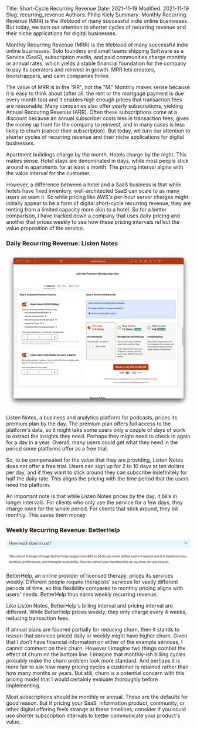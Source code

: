Title: Short-Cycle Recurring Revenue
Date: 2021-11-19
Modified: 2021-11-19
Slug: recurring_revenue
Authors: Philip Kiely
Summary: Monthly Recurring Revenue (MRR) is the lifeblood of many successful indie online businesses. But today, we turn our attention to shorter cycles of recurring revenue and their niche applications for digital businesses.

Monthly Recurring Revenue (MRR) is the lifeblood of many successful indie online businesses. Solo founders and small teams shipping Software as a Service (SaaS), subscription media, and paid communities charge monthly or annual rates, which yields a stable financial foundation for the company to pay its operators and reinvest in growth. MRR lets creators, bootstrappers, and calm companies thrive.

The value of MRR is in the "RR", not the "M." Monthly makes sense because it is easy to think about (after all, the rent or the mortgage payment is due every month too) and it enables high enough prices that transaction fees are reasonable. Many companies also offer yearly subscriptions, yielding Annual Reccuring Revenue (ARR). Often these subscriptions come at a discount because an annual subscriber costs less in transaction fees, gives the money up front for the company to reinvest, and in many cases is less likely to churn (cancel their subscription). But today, we turn our attention to shorter cycles of recurring revenue and their niche applications for digital businesses.

Apartment buildings charge by the month. Hotels charge by the night. This makes sense. Hotel stays are denominated in days, while most people stick around in apartments for at least a month. The pricing interval algins with the value interval for the customer.

However, a difference between a hotel and a SaaS business is that while hotels have fixed inventory, well-architected SaaS can scale to as many users as want it. So while pricing like AWS's per-hour server charges might initially appear to be a form of digital short-cycle recurring revenue, they are renting from a limited capacity more akin to a hotel. So for a better comparison, I have tracked down a company that uses daily pricing and another that prices weekly to see how these pricing intervals reflect the value proposition of the service.

### Daily Recurring Revenue: Listen Notes

![Listen Notes Pricing](/assets/img/blogs/essays/recurring_revenue/listennotespricing.png)

Listen Notes, a business and analytics platform for podcasts, prices its premium plan by the day. The premium plan offers full access to the platform's data, so it might take some users only a couple of days of work to extract the insights they need. Perhaps they might need to check in again for a day in a year. Overall, many users could get what they need in the period some platforms offer as a free trial.

So, to be compensated for the value that they are providing, Listen Notes does not offer a free trial. Users can sign up for 2 to 10 days at ten dollars per day, and if they want to stick around they can subscribe indefinitely for half the daily rate. This aligns the pricing with the time period that the users need the platform.

An important note is that while Listen Notes prices by the day, it bills in longer intervals. For clients who only use the service for a few days, they charge once for the whole period. For clients that stick around, they bill monthly. This saves them money 

### Weekly Recurring Revenue: BetterHelp

![BetterHelp Pricing](/assets/img/blogs/essays/recurring_revenue/betterhelppricing.png)

BetterHelp, an online provider of licensed therapy, prices its services weekly. Different people require therapists' services for vastly different periods of time, so this flexibility compared to monthly pricing aligns with users' needs. BetterHelp thus earns weekly recurring revenue.

Like Listen Notes, BetterHelp's billing interval and pricing interval are different. While BetterHelp prices weekly, they only charge every 4 weeks, reducing transaction fees.

If annual plans are favored partially for reducing churn, then it stands to reason that services priced daily or weekly might have higher churn. Given that I don't have financial information on either of the example services, I cannot comment on their churn. However I imagine two things combat the effect of churn on the bottom line. I imagine that monthly-ish billing cycles probably make the churn problem look more standard. And perhaps it is more fair to ask how many pricing cycles a customer is retained rather than how many months or years. But still, churn is a potential concern with this pricing model that I would certainly evaluate thoroughly before implementing.

Most subscriptions should be monthly or annual. These are the defaults for good reason. But if pricing your SaaS, information product, community, or other digital offering feels strange at these timelines, consider if you could use shorter subscription intervals to better communicate your product's value.